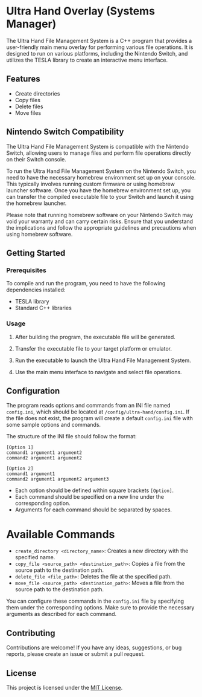 # Ultra Hand Overlay (Systems Manager)

The Ultra Hand File Management System is a C++ program that provides a user-friendly main menu overlay for performing various file operations. It is designed to run on various platforms, including the Nintendo Switch, and utilizes the TESLA library to create an interactive menu interface.

## Features

- Create directories
- Copy files
- Delete files
- Move files

## Nintendo Switch Compatibility
The Ultra Hand File Management System is compatible with the Nintendo Switch, allowing users to manage files and perform file operations directly on their Switch console.

To run the Ultra Hand File Management System on the Nintendo Switch, you need to have the necessary homebrew environment set up on your console. This typically involves running custom firmware or using homebrew launcher software. Once you have the homebrew environment set up, you can transfer the compiled executable file to your Switch and launch it using the homebrew launcher.

Please note that running homebrew software on your Nintendo Switch may void your warranty and can carry certain risks. Ensure that you understand the implications and follow the appropriate guidelines and precautions when using homebrew software.



## Getting Started

### Prerequisites

To compile and run the program, you need to have the following dependencies installed:

- TESLA library
- Standard C++ libraries


### Usage

1. After building the program, the executable file will be generated.

2. Transfer the executable file to your target platform or emulator.

3. Run the executable to launch the Ultra Hand File Management System.

4. Use the main menu interface to navigate and select file operations.

## Configuration

The program reads options and commands from an INI file named `config.ini`, which should be located at `/config/ultra-hand/config.ini`. If the file does not exist, the program will create a default `config.ini` file with some sample options and commands.

The structure of the INI file should follow the format:
```
[Option 1]
command1 argument1 argument2
command2 argument1 argument2

[Option 2]
command1 argument1
command2 argument1 argument2 argument3
```

- Each option should be defined within square brackets `[Option]`.
- Each command should be specified on a new line under the corresponding option.
- Arguments for each command should be separated by spaces.

# Available Commands

- `create_directory <directory_name>`: Creates a new directory with the specified name.
- `copy_file <source_path> <destination_path>`: Copies a file from the source path to the destination path.
- `delete_file <file_path>`: Deletes the file at the specified path.
- `move_file <source_path> <destination_path>`: Moves a file from the source path to the destination path.

You can configure these commands in the `config.ini` file by specifying them under the corresponding options. Make sure to provide the necessary arguments as described for each command.


## Contributing

Contributions are welcome! If you have any ideas, suggestions, or bug reports, please create an issue or submit a pull request.

## License

This project is licensed under the [MIT License](LICENSE).

